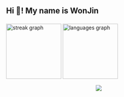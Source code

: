 <h2 align="left">Hi 👋! My name is WonJin</h2>

###

<div align="left">
  <img src="https://streak-stats.demolab.com?user=gongfour&locale=en&mode=daily&theme=dracula&hide_border=false&border_radius=5" height="150" alt="streak graph"/>
  <img src="https://github-readme-stats.vercel.app/api/top-langs?username=gongfour&locale=en&hide_title=false&layout=compact&card_width=320&langs_count=5&theme=dracula&hide_border=false" height="150" alt="languages graph"/>
</div>
<p align="center">
  <img src="http://mazassumnida.wtf/api/mini/generate_badge?boj=wonjin92">
</p>
